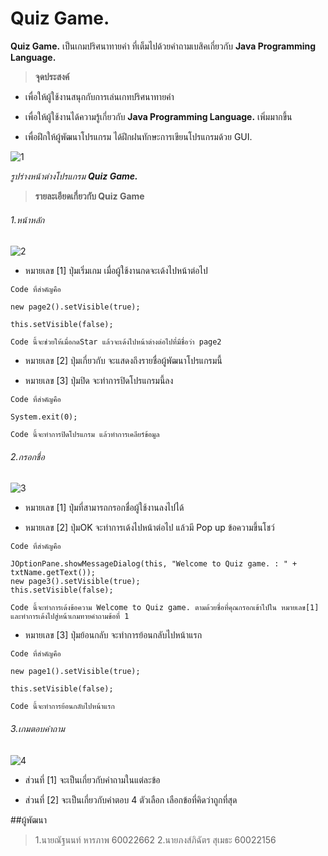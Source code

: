 # Quiz Game.
**Quiz Game.** เป็นเกมปริศนาทายคำ ที่เต็มไปด้วยคำถามเบสิคเกี่ยวกับ **Java Programming Language.**

> **จุดประสงค์**

- เพื่อให้ผู้ใช้งานสนุกกับการเล่นเกทปริศนาทายคำ

- เพื่อให้ผู้ใช้งานได้ความรู้เกี่ยวกับ **Java Programming Language.** เพิ่มมากขึ้น

- เพื่อฝึกให้ผู้พัฒนาโปรแกรม ได้ฝึกฝนทักษะการเขียนโปรแกรมด้วย GUI.

![1](https://user-images.githubusercontent.com/45255939/49152606-f431d680-f345-11e8-911f-32f7587151db.PNG)

_รูปร่างหน้าต่างโปรแกรม **Quiz Game.**_

> **รายละเอียดเกี่ยวกับ Quiz Game**

###### 1.หน้าหลัก
![2](https://user-images.githubusercontent.com/45255939/49168718-b6937480-f36a-11e8-9699-4f9e3b860b98.PNG)

- หมายเลข [1] ปุ่มเริ่มเกม เมื่อผู้ใช้งานกดจะเด้งไปหน้าต่อไป
```
Code ที่สำคัญคือ 

new page2().setVisible(true);
  
this.setVisible(false);

Code นี้จะช่วยให้เมื่อกดStar แล้วจะเด้งไปหน้าต่างต่อไปที่มีชื่อว่า page2

```
- หมายเลข [2] ปุ่มเกี่ยวกับ จะแสดงถึงรายชื่อผู้พัฒนาโปรแกรมนี้

- หมายเลข [3] ปุ่มปิด จะทำการปิดโปรแกรมนี้ลง
```
Code ที่สำคัญคือ 

System.exit(0);

Code นี้จะทำการปิดโปรแกรม แล้วทำการเคลียร์ข้อมูล

```
###### 2.กรอกชื่อ
![3](https://user-images.githubusercontent.com/45255939/49170450-bb5a2780-f36e-11e8-8d72-0e0e98ac4416.PNG)

- หมายเลข [1] ปุ่มที่สามารถกรอกชื่อผู้ใช้งานลงไปได้

- หมายเลข [2] ปุ่มOK จะทำการเด้งไปหน้าต่อไป แล้วมี Pop up ข้อความขึ้นโชว์
```
Code ที่สำคัญคือ 

JOptionPane.showMessageDialog(this, "Welcome to Quiz game. : " + txtName.getText());
new page3().setVisible(true);
this.setVisible(false);

Code นี้จะทำการเด้งข้อความ Welcome to Quiz game. ตามด้วยชื่อที่คุณกรอกเข้าไปใน หมายเลข[1] และทำการเด้งไปสู่หน้าเกมทายคำถามข้อที่ 1
```

- หมายเลข [3] ปุ่มย้อนกลับ จะทำการย้อนกลับไปหน้าแรก
```
Code ที่สำคัญคือ 

new page1().setVisible(true);

this.setVisible(false);

Code นี้จะทำการย้อนกลับไปหน้าแรก
```

###### 3.เกมตอบคำถาม
![4](https://user-images.githubusercontent.com/45255939/49170451-bb5a2780-f36e-11e8-99bb-addce9fdd570.PNG)

- ส่วนที่ [1] จะเป็นเกี่ยวกับคำถามในแต่ละข้อ

- ส่วนที่ [2] จะเป็นเกี่ยวกับคำตอบ 4 ตัวเลือก เลือกข้อที่คิดว่าถูกที่สุด



##ผู้พัฒนา
> 1.นายณัฐนนท์    หารภาพ   60022662
> 2.นายภงส์ภิฉัตร   สุเมธะ      60022156	

